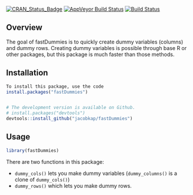 
[![CRAN\_Status\_Badge](http://www.r-pkg.org/badges/version/fastDummies)](https://cran.r-project.org/package=fastDummies) [![AppVeyor Build Status](https://ci.appveyor.com/api/projects/status/github/jacobkap/fastDummies?branch=master&svg=true)](https://ci.appveyor.com/project/jacobkap/fastDummies) [![Build Status](https://travis-ci.org/jacobkap/fastDummies.svg?branch=master)](https://travis-ci.org/jacobkap/fastDummies)

Overview
--------

The goal of fastDummies is to quickly create dummy variables (columns) and dummy rows. Creating dummy variables is possible through base R or other packages, but this package is much faster than those methods.

Installation
------------

``` r
To install this package, use the code
install.packages("fastDummies")


# The development version is available on Github.
# install.packages("devtools")
devtools::install_github("jacobkap/fastDummies")
```

Usage
-----

``` r
library(fastDummies)
```

There are two functions in this package:

-   `dummy_cols()` lets you make dummy variables (`dummy_columns()` is a clone of `dummy_cols()`)
-   `dummy_rows()` which lets you make dummy rows.
